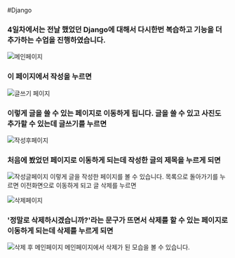 #Django

### 4일차에서는 전날 했었던 Django에 대해서 다시한번 복습하고 기능을 더 추가하는 수업을 진행하였습니다.

![메인페이지](https://user-images.githubusercontent.com/54098402/89134987-e42fb880-d564-11ea-8590-94ea5a4d310e.jpg)
### 이 페이지에서 작성을 누르면 

![글쓰기 페이지](https://user-images.githubusercontent.com/54098402/89134992-eabe3000-d564-11ea-875a-22834bab411e.jpg)
### 이렇게 글을 쓸 수 있는 페이지로 이동하게 됩니다. 글을 쓸 수 있고 사진도 추가할 수 있는데 글쓰기를 누르면

![작성후페이지](https://user-images.githubusercontent.com/54098402/89135001-f14ca780-d564-11ea-9edc-bb892b234b09.jpg)
### 처음에 봤었던 페이지로 이동하게 되는데 작성한 글의 제목을 누르게 되면

![작성글페이지](https://user-images.githubusercontent.com/54098402/89135004-f3af0180-d564-11ea-9cc1-dd3c0ec4e612.jpg)
이렇게 글을 작성한 페이지를 볼 수 있습니다. 목록으로 돌아가기를 누르면 이전화면으로 이동하게 되고 글 삭제를 누르면 

![삭제페이지](https://user-images.githubusercontent.com/54098402/89135006-f4e02e80-d564-11ea-819a-9d451b6061e5.jpg)
### '정말로 삭제하시겠습니까?'라는 문구가 뜨면서 삭제를 할 수 있는 페이지로 이동하게 되는데 삭제를 누르게 되면

![삭제 후 메인페이지](https://user-images.githubusercontent.com/54098402/89134987-e42fb880-d564-11ea-8590-94ea5a4d310e.jpg)
메인페이지에서 삭제가 된 모습을 볼 수 있습니다.